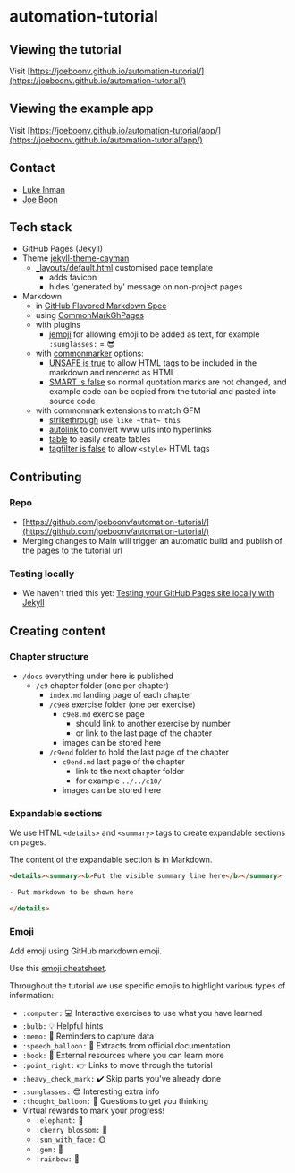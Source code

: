 # automation-tutorial

## Viewing the tutorial

Visit [https://joeboonv.github.io/automation-tutorial/](https://joeboonv.github.io/automation-tutorial/)

## Viewing the example app

Visit [https://joeboonv.github.io/automation-tutorial/app/](https://joeboonv.github.io/automation-tutorial/app/)

## Contact

- [Luke Inman](mailto:Luke.Inman@valtech.com?subject=Valtech+Automation+Tutorial)
- [Joe Boon](mailto:Joe.Boon@valtech.com?subject=Valtech+Automation+Tutorial)

## Tech stack

- GitHub Pages (Jekyll)
- Theme [jekyll-theme-cayman](https://github.com/pages-themes/cayman)
  - [_layouts/default.html](docs/_layouts/default.html) customised page template
    - adds favicon
    - hides 'generated by' message on non-project pages
- Markdown
  - in [GitHub Flavored Markdown Spec](https://github.github.com/gfm/)
  - using [CommonMarkGhPages](https://github.com/github/jekyll-commonmark-ghpages)
  - with plugins
    - [jemoji](https://github.com/jekyll/jemoji) for allowing emoji to be added as text, for example `:sunglasses:` = :sunglasses:
  - with [commonmarker](https://github.com/gjtorikian/commonmarker) options:
    - [UNSAFE is true](https://github.com/gjtorikian/commonmarker#render-options) to allow HTML tags to be included in the markdown and rendered as HTML
    - [SMART is false](https://github.com/gjtorikian/commonmarker#render-options) so normal quotation marks are not changed, and example code can be copied from the tutorial and pasted into source code
  - with commonmark extensions to match GFM
    - [strikethrough](https://github.github.com/gfm/#strikethrough-extension-) `use like ~that~ this`
    - [autolink](https://github.github.com/gfm/#autolinks-extension-) to convert www urls into hyperlinks
    - [table](https://github.github.com/gfm/#tables-extension-) to easily create tables
    - [tagfilter is false](https://github.github.com/gfm/#disallowed-raw-html-extension-) to allow `<style>` HTML tags

## Contributing

### Repo

- [https://github.com/joeboonv/automation-tutorial/](https://github.com/joeboonv/automation-tutorial/)
- Merging changes to Main will trigger an automatic build and publish of the pages to the tutorial url

### Testing locally

- We haven't tried this yet: [Testing your GitHub Pages site locally with Jekyll](https://docs.github.com/en/pages/setting-up-a-github-pages-site-with-jekyll/testing-your-github-pages-site-locally-with-jekyll)

## Creating content

### Chapter structure

- `/docs` everything under here is published
  - `/c9` chapter folder (one per chapter)
    - `index.md` landing page of each chapter
    - `/c9e8` exercise folder (one per exercise)
      - `c9e8.md` exercise page
        - should link to another exercise by number
        - or link to the last page of the chapter
      - images can be stored here
    - `/c9end` folder to hold the last page of the chapter
      - `c9end.md` last page of the chapter
        - link to the next chapter folder
        - for example `../../c10/`
      - images can be stored here

### Expandable sections

We use HTML `<details>` and `<summary>` tags to create expandable sections on pages.

The content of the expandable section is in Markdown.

```html
<details><summary><b>Put the visible summary line here</b></summary>

- Put markdown to be shown here

</details>
```

### Emoji

Add emoji using GitHub markdown emoji.

Use this [emoji cheatsheet](https://gist.github.com/rxaviers/7360908).

Throughout the tutorial we use specific emojis to highlight various types of information:

- `:computer:` :computer: Interactive exercises to use what you have learned
- `:bulb:` :bulb: Helpful hints
- `:memo:` :memo: Reminders to capture data
- `:speech_balloon:` :speech_balloon: Extracts from official documentation
- `:book:` :book: External resources where you can learn more
- `:point_right:` :point_right: Links to move through the tutorial
- `:heavy_check_mark:` :heavy_check_mark: Skip parts you've already done
- `:sunglasses:` :sunglasses: Interesting extra info
- `:thought_balloon:` :thought_balloon: Questions to get you thinking
- Virtual rewards to mark your progress!
  - `:elephant:` :elephant:
  - `:cherry_blossom:` :cherry_blossom:
  - `:sun_with_face:` :sun_with_face:
  - `:gem:` :gem:
  - `:rainbow:` :rainbow:
